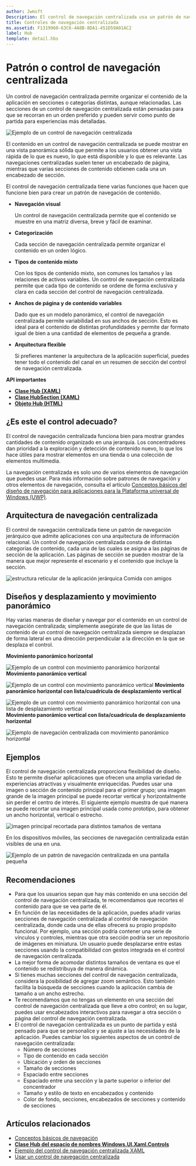 ```yaml
---
author: Jwmsft
Description: El control de navegación centralizada usa un patrón de navegación jerárquico para ser compatible con aplicaciones con una arquitectura de información relacional.
title: Controles de navegación centralizada
ms.assetid: F1319960-63C6-4A8B-8DA1-451D59A01AC2
label: Hub
template: detail.hbs
---
```

# Patrón o control de navegación centralizada


Un control de navegación centralizada permite organizar el contenido de la aplicación en secciones o categorías distintas, aunque relacionadas. Las secciones de un control de navegación centralizada están pensadas para que se recorran en un orden preferido y pueden servir como punto de partida para experiencias más detalladas.

![Ejemplo de un control de navegación centralizada](images/hub_example_tablet.png)

El contenido en un control de navegación centralizada se puede mostrar en una vista panorámica sólida que permite a los usuarios obtener una vista rápida de lo que es nuevo, lo que está disponible y lo que es relevante. Las navegaciones centralizadas suelen tener un encabezado de página, mientras que varias secciones de contenido obtienen cada una un encabezado de sección.

El control de navegación centralizada tiene varias funciones que hacen que funcione bien para crear un patrón de navegación de contenido.

-   **Navegación visual**

    Un control de navegación centralizada permite que el contenido se muestre en una matriz diversa, breve y fácil de examinar.

-   **Categorización**

    Cada sección de navegación centralizada permite organizar el contenido en un orden lógico.

-   **Tipos de contenido mixto**

    Con los tipos de contenido mixto, son comunes los tamaños y las relaciones de activos variables. Un control de navegación centralizada permite que cada tipo de contenido se ordene de forma exclusiva y clara en cada sección del control de navegación centralizada.

-   **Anchos de página y de contenido variables**

    Dado que es un modelo panorámico, el control de navegación centralizada permite variabilidad en sus anchos de sección. Esto es ideal para el contenido de distintas profundidades y permite dar formato igual de bien a una cantidad de elementos de pequeña a grande.

-   **Arquitectura flexible**

    Si prefieres mantener la arquitectura de la aplicación superficial, puedes tener todo el contenido del canal en un resumen de sección del control de navegación centralizada.

<span class="sidebar_heading" style="font-weight: bold;">API importantes</span>

-   [**Clase Hub (XAML)**](https://msdn.microsoft.com/library/windows/apps/dn251843)
-   [**Clase HubSection (XAML)**](https://msdn.microsoft.com/library/windows/apps/dn251845)
-   [**Objeto Hub (HTML)**](https://msdn.microsoft.com/library/windows/apps/dn255137)


## ¿Es este el control adecuado?

El control de navegación centralizada funciona bien para mostrar grandes cantidades de contenido organizado en una jerarquía. Los concentradores dan prioridad a la exploración y detección de contenido nuevo, lo que los hace útiles para mostrar elementos en una tienda o una colección de elementos multimedia.

La navegación centralizada es solo uno de varios elementos de navegación que puedes usar. Para más información sobre patrones de navegación y otros elementos de navegación, consulta el artículo [Conceptos básicos del diseño de navegación para aplicaciones para la Plataforma universal de Windows (UWP)](https://msdn.microsoft.com/library/windows/apps/dn958438).

## Arquitectura de navegación centralizada

El control de navegación centralizada tiene un patrón de navegación jerárquico que admite aplicaciones con una arquitectura de información relacional. Un control de navegación centralizada consta de distintas categorías de contenido, cada una de las cuales se asigna a las páginas de sección de la aplicación. Las páginas de sección se pueden mostrar de la manera que mejor represente el escenario y el contenido que incluye la sección.

![estructura reticular de la aplicación jerárquica Comida con amigos](images/navigation_diagram_food_with_friends_app_new.png)

## Diseños y desplazamiento y movimiento panorámico

Hay varias maneras de diseñar y navegar por el contenido en un control de navegación centralizada; simplemente asegúrate de que las listas de contenido de un control de navegación centralizada siempre se desplazan de forma lateral en una dirección perpendicular a la dirección en la que se desplaza el control.

**Movimiento panorámico horizontal**

![Ejemplo de un control con movimiento panorámico horizontal](images/controls_hub_horizontal_pan.png)
**Movimiento panorámico vertical**

![Ejemplo de un control con movimiento panorámico vertical](images/controls_hub_vertical_pan.png)
**Movimiento panorámico horizontal con lista/cuadrícula de desplazamiento vertical**

![Ejemplo de un control con movimiento panorámico horizontal con una lista de desplazamiento vertical](images/controls_hub_horizontal_vertical_scroll.png)
**Movimiento panorámico vertical con lista/cuadrícula de desplazamiento horizontal**

![Ejemplo de navegación centralizada con movimiento panorámico horizontal](images/controls_hub_vertical_horizontal_scroll.png)

## Ejemplos

El control de navegación centralizada proporciona flexibilidad de diseño. Esto te permite diseñar aplicaciones que ofrecen una amplia variedad de experiencias atractivas y visualmente enriquecidas. Puedes usar una imagen o sección de contenido principal para el primer grupo; una imagen grande de la imagen principal se puede recortar vertical y horizontalmente sin perder el centro de interés. El siguiente ejemplo muestra de qué manera se puede recortar una imagen principal usada como prototipo, para obtener un ancho horizontal, vertical o estrecho.

![imagen principal recortada para distintos tamaños de ventana](images/hub_hero_cropped2.png)

En los dispositivos móviles, las secciones de navegación centralizada están visibles de una en una.

![Ejemplo de un patrón de navegación centralizada en una pantalla pequeña](images/phone_hub_example.png)

## Recomendaciones

-   Para que los usuarios sepan que hay más contenido en una sección del control de navegación centralizada, te recomendamos que recortes el contenido para que se vea parte de él.
-   En función de las necesidades de la aplicación, puedes añadir varias secciones de navegación centralizada al control de navegación centralizada, donde cada una de ellas ofrecerá su propio propósito funcional. Por ejemplo, una sección podría contener una serie de vínculos y controles, mientras que otra sección podría ser un repositorio de imágenes en miniatura. Un usuario puede desplazarse entre estas secciones usando la compatibilidad con gestos integrada en el control de navegación centralizada.
-   La mejor forma de acomodar distintos tamaños de ventana es que el contenido se redistribuya de manera dinámica.
-   Si tienes muchas secciones del control de navegación centralizada, considera la posibilidad de agregar zoom semántico. Esto también facilita la búsqueda de secciones cuando la aplicación cambia de tamaño a un ancho estrecho.
-   Te recomendamos que no tengas un elemento en una sección del control de navegación centralizada que lleve a otro control; en su lugar, puedes usar encabezados interactivos para navegar a otra sección o página del control de navegación centralizada.
-   El control de navegación centralizada es un punto de partida y está pensado para que se personalice y se ajuste a las necesidades de la aplicación. Puedes cambiar los siguientes aspectos de un control de navegación centralizada:
    -   Número de secciones
    -   Tipo de contenido en cada sección
    -   Ubicación y orden de secciones
    -   Tamaño de secciones
    -   Espaciado entre secciones
    -   Espaciado entre una sección y la parte superior o inferior del concentrador
    -   Tamaño y estilo de texto en encabezados y contenido
    -   Color de fondo, secciones, encabezados de secciones y contenido de secciones



## Artículos relacionados

- [Conceptos básicos de navegación](https://msdn.microsoft.com/library/windows/apps/dn958438)
- [**Clase Hub del espacio de nombres Windows.UI.Xaml.Controls**](https://msdn.microsoft.com/library/windows/apps/dn251843)
- [Ejemplo del control de navegación centralizada XAML](http://go.microsoft.com/fwlink/p/?LinkID=310072)
- [Usar un control de navegación centralizada](https://msdn.microsoft.com/library/windows/apps/xaml/dn308518)


<!--HONumber=May16_HO2-->


